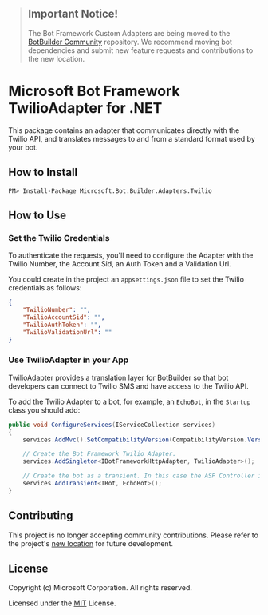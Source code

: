 ﻿> ## Important Notice!
>
> The Bot Framework Custom Adapters are being moved to the [BotBuilder Community](https://github.com/BotBuilderCommunity/botbuilder-community-dotnet) repository.
> We recommend moving bot dependencies and submit new feature requests and contributions to the new location.
>

# Microsoft Bot Framework TwilioAdapter for .NET

This package contains an adapter that communicates directly with the Twilio API, and translates messages to and from a standard format used by your bot.

## How to Install

````
PM> Install-Package Microsoft.Bot.Builder.Adapters.Twilio
````
## How to Use

### Set the Twilio Credentials

To authenticate the requests, you'll need to configure the Adapter with the Twilio Number, the Account Sid, an Auth Token and a Validation Url.

You could create in the project an `appsettings.json` file to set the Twilio credentials as follows:

```json
{
    "TwilioNumber": "",
    "TwilioAccountSid": "",
    "TwilioAuthToken": "",
    "TwilioValidationUrl": ""
}
```

### Use TwilioAdapter in your App

TwilioAdapter provides a translation layer for BotBuilder so that bot developers can connect to Twilio SMS and have access to the Twilio API.

To add the Twilio Adapter to a bot, for example, an `EchoBot`, in the `Startup` class you should add:

```C#
public void ConfigureServices(IServiceCollection services)
{
    services.AddMvc().SetCompatibilityVersion(CompatibilityVersion.Version_2_1);

    // Create the Bot Framework Twilio Adapter.
    services.AddSingleton<IBotFrameworkHttpAdapter, TwilioAdapter>();

    // Create the bot as a transient. In this case the ASP Controller is expecting an IBot.
    services.AddTransient<IBot, EchoBot>();
}
```

## Contributing

This project is no longer accepting community contributions. Please refer to the project's [new location](https://github.com/BotBuilderCommunity/botbuilder-community-dotnet) for future development.

## License

Copyright (c) Microsoft Corporation. All rights reserved.

Licensed under the [MIT](https://github.com/Microsoft/vscode/blob/master/LICENSE.txt) License.


